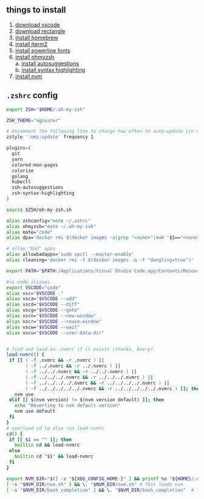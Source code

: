 ## things to install
1. [download vscode](https://code.visualstudio.com/download)
2. [download rectangle](https://rectangleapp.com/)
3. [install homebrew](https://docs.brew.sh/Installation)
4. [install iterm2](https://iterm2.com/)
5. [install powerline fonts](https://github.com/powerline/fonts) 
6. [install ohmyzsh](https://github.com/ohmyzsh/ohmyzsh)  
  a. [install autosuggestions](https://github.com/zsh-users/zsh-autosuggestions/blob/master/INSTALL.md#oh-my-zsh)  
  b. [install syntax highlighting](https://github.com/zsh-users/zsh-syntax-highlighting/blob/master/INSTALL.md#oh-my-zsh)  
7. [install nvm](https://github.com/nvm-sh/nvm?tab=readme-ov-file#install--update-script)

## `.zshrc` config

```bash
export ZSH="$HOME/.oh-my-zsh"

ZSH_THEME="agnoster"

# Uncomment the following line to change how often to auto-update (in days).
zstyle ':omz:update' frequency 1

plugins=(
  git
  yarn
  colored-man-pages
  colorize
  golang
  kubectl
  zsh-autosuggestions
  zsh-syntax-highlighting
)

source $ZSH/oh-my-zsh.sh

alias zshconfig="mate ~/.zshrc"
alias ohmyzsh="mate ~/.oh-my-zsh"
alias mate="code"
alias dpa='docker rmi $(docker images -a|grep "<none>"|awk '$1=="<none>" {print $3}')'

# allow "bad" apps
alias allowbadapps='sudo spctl --master-enable'
alias cleaning='docker rmi -f $(docker images -q -f "dangling=true")'

export PATH="$PATH:/Applications/Visual Studio Code.app/Contents/Resources/app/bin"

#vs code aliases
export VSCODE="code"
alias vsc="$VSCODE ."
alias vsca="$VSCODE --add"
alias vscd="$VSCODE --diff"
alias vscg="$VSCODE --goto"
alias vscn="$VSCODE --new-window"
alias vscr="$VSCODE --reuse-window"
alias vscw="$VSCODE --wait"
alias vscu="$VSCODE --user-data-dir"


# find and load an .nvmrc if it exists (thanks, Avery)
load-nvmrc() {
 if [[ ( -f .nvmrc && -r .nvmrc ) ||
       ( -f ../.nvmrc && -r ../.nvmrc ) ||
       ( -f ../../.nvmrc && -r ../../.nvmrc ) ||
       ( -f ../../../.nvmrc && -r ../../../.nvmrc ) ||
       ( -f ../../../../.nvmrc && -r ../../../../.nvmrc ) ||
       ( -f ../../../../../.nvmrc && -r ../../../../../.nvmrc ) ]]; then
   nvm use
 elif [[ $(nvm version) != $(nvm version default) ]]; then
   echo "Reverting to nvm default version"
   nvm use default
 fi
}
# overload cd to also run load-nvmrc
cd() {
 if [[ $1 == "" ]]; then
   builtin cd && load-nvmrc
 else
   builtin cd "$1" && load-nvmrc
 fi
}

export NVM_DIR="$([ -z "${XDG_CONFIG_HOME-}" ] && printf %s "${HOME}/.nvm" || printf %s "${XDG_CONFIG_HOME}/nvm")"
[ -s "$NVM_DIR/nvm.sh" ] && \. "$NVM_DIR/nvm.sh" # This loads nvm
[ -s "$NVM_DIR/bash_completion" ] && \. "$NVM_DIR/bash_completion"  # This loads nvm bash_completion

```
